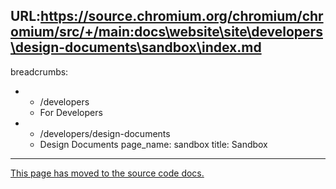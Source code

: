 URL:https://source.chromium.org/chromium/chromium/src/+/main:docs\website\site\developers\design-documents\sandbox\index.md
---
breadcrumbs:
- - /developers
  - For Developers
- - /developers/design-documents
  - Design Documents
page_name: sandbox
title: Sandbox
---

[This page has moved to the source code
docs.](https://chromium.googlesource.com/chromium/src/+/HEAD/docs/design/sandbox.md)
